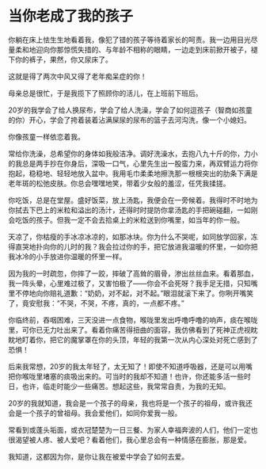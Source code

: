# 当你老成了我的孩子

你躺在床上怯生生地看着我，像犯了错的孩子等待着家长的呵责。我一边用目光尽量柔和地迎向你那惊慌失措的、与年龄不相称的眼睛，一边走到床前掀开被子，褪下你的裤子，果然，你又尿床了。

这就是得了两次中风又得了老年痴呆症的你！

母亲总是很忙，于是我揽下了照顾你的活儿，在上班前下班后。

20岁的我学会了给人换尿布，学会了给人洗澡，学会了如何逗孩子（智商如孩童的你）开心，学会了挎着装着沾满屎尿的尿布的篮子去河沟洗，像一个小媳妇。

你像孩童一样依恋着我。

常给你洗澡，总希望你的身体如我般洁净。调好洗澡水，去抱八九十斤的你，力小的我总是两手抄在你身后，深吸一口气，心里先生出一股蛮力来，再双臂运力将你抱起，稳稳地、轻轻地放入盆中。我用毛巾柔柔地擦洗那一根根突出的肋条下满是老年斑的松弛皮肤。你总会嘿嘿地笑，带着少女般的羞涩，任凭我揉搓。

你吃饭，总是在堂屋。盛好饭菜，放上汤匙，我便会在一旁候着。我得时不时地为你拭去下巴上的米粒和溢出的汤汁，还得时时提防你拿汤匙的手把碗碰翻，一如刚会吃饭的孩子。但我一定不会去拾桌上的米粒送到你嘴里，如当年的你一般。

天凉了，你枯瘦的手冰凉冰凉的，如那冰块。你为什么不哭呢，如同放学回家，冻得直哭地扑向你的儿时的我？我会拉过你的手，把它放进我温暖的怀里，一如你把我冰冷的小手放进你温暖的怀里一样。

因为我的一时疏忽，你摔了一跤，摔破了高耸的眉骨，渗出丝丝血来。看着那血，我一阵头晕，心里难过极了，又害怕极了——你会不会死呀？我手足无措，只知嘴里不停地向你赔礼道歉：“奶奶，对不起，对不起。”眼泪就滚下来了。你咧开嘴笑了，竟安慰我：“不哭，不哭，不疼，真的，一点都不疼。”

你临终前，吞咽困难，三天没进一点食物，喉咙里发出呼噜呼噜的响声，痰在喉咙里，可你已无力吐出来了。看着你痛苦得扭曲的面容，我仿佛看到了死神正虎视眈眈地盯着你，把它的魔掌罩在你的头顶，年轻的我第一次从内心深处对死亡感到了恐惧！

后来我常想，20岁的我太年轻了，太无知了！即使不知道呼吸器，还是可以用嘴把你喉咙里堵塞的痰吸出来的。可当时的我却不知道！也许，你还能多活一些时日，也许，临走时能少一些痛苦。想起这些，我常常自责，为我的无知。

20岁的我就知道，我会是一个孩子的母亲，我也将是一个孩子的祖母，或许我还会是一个孩子的曾祖母。我会爱他们，如同你爱我一般。

常看到或蓬头垢面，或衣冠楚楚为一日三餐、为家人幸福奔波的人们，他们一定也很渴望被人疼、被人爱吧？看着他们，我心里总会有一种情感在膨胀，那是爱。

我知道，这都因为你，是你让我在被爱中学会了如何去爱。